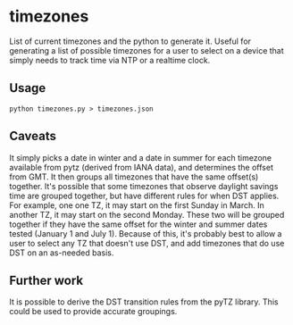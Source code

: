 # timezones
List of current timezones and the python to generate it.  Useful for generating a list of possible timezones 
for a user to select on a device that simply needs to track time via NTP or a realtime clock.

## Usage

```python timezones.py > timezones.json```

## Caveats

It simply picks a date in winter and a date in summer for each timezone available from pytz (derived from IANA data), 
and determines the offset from GMT.  It then groups all timezones that have the same offset(s) together.  It's 
possible that some timezones that observe daylight savings time are grouped together, but have different rules for 
when DST applies.  For example, one one TZ, it may start on the first Sunday in March.  In another TZ, it may start 
on the second Monday.  These two will be grouped together if they have the same offset for the winter and summer 
dates tested (January 1 and July 1).  Because of this, it's probably best to allow a user to select any TZ that 
doesn't use DST, and add timezones that do use DST on an as-needed basis.

## Further work

It is possible to derive the DST transition rules from the pyTZ library.  This could be used to provide
accurate groupings.
